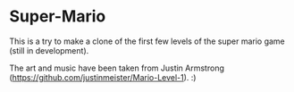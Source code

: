 # Super-Mario
This is a try to make a clone of the first few levels of the super mario game (still in development).

The art and music have been taken from Justin Armstrong (https://github.com/justinmeister/Mario-Level-1). :)
